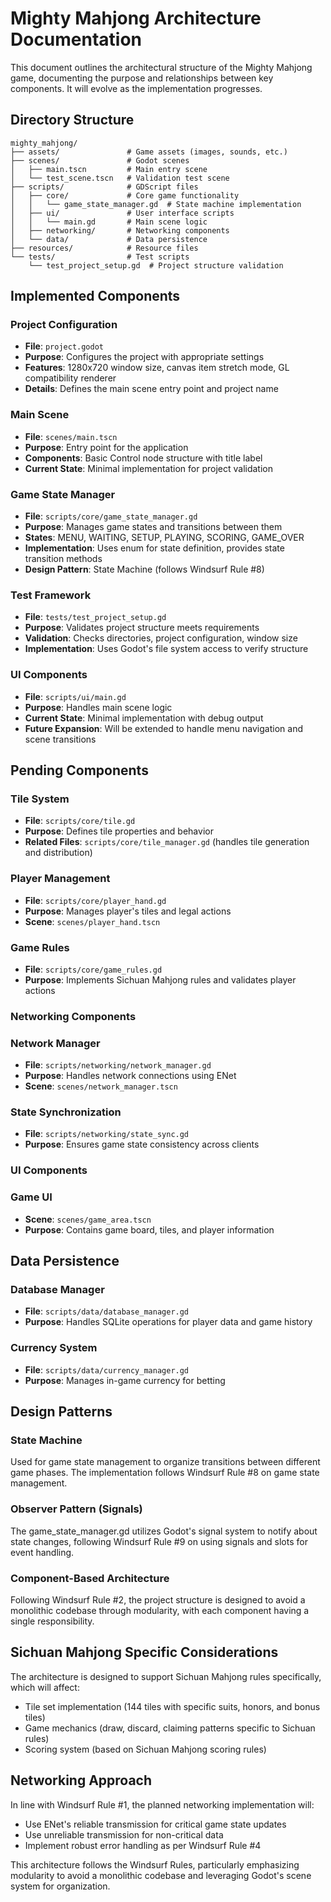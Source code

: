 # Mighty Mahjong Architecture Documentation

This document outlines the architectural structure of the Mighty Mahjong game, documenting the purpose and relationships between key components. It will evolve as the implementation progresses.

## Directory Structure

```
mighty_mahjong/
├── assets/               # Game assets (images, sounds, etc.)
├── scenes/               # Godot scenes
│   ├── main.tscn         # Main entry scene
│   └── test_scene.tscn   # Validation test scene
├── scripts/              # GDScript files
│   ├── core/             # Core game functionality
│   │   └── game_state_manager.gd  # State machine implementation
│   ├── ui/               # User interface scripts
│   │   └── main.gd       # Main scene logic
│   ├── networking/       # Networking components
│   └── data/             # Data persistence
├── resources/            # Resource files
└── tests/                # Test scripts
    └── test_project_setup.gd  # Project structure validation
```

## Implemented Components

### Project Configuration
- **File**: `project.godot`
- **Purpose**: Configures the project with appropriate settings
- **Features**: 1280x720 window size, canvas item stretch mode, GL compatibility renderer
- **Details**: Defines the main scene entry point and project name

### Main Scene
- **File**: `scenes/main.tscn`
- **Purpose**: Entry point for the application
- **Components**: Basic Control node structure with title label
- **Current State**: Minimal implementation for project validation

### Game State Manager
- **File**: `scripts/core/game_state_manager.gd`
- **Purpose**: Manages game states and transitions between them
- **States**: MENU, WAITING, SETUP, PLAYING, SCORING, GAME_OVER
- **Implementation**: Uses enum for state definition, provides state transition methods
- **Design Pattern**: State Machine (follows Windsurf Rule #8)

### Test Framework
- **File**: `tests/test_project_setup.gd` 
- **Purpose**: Validates project structure meets requirements
- **Validation**: Checks directories, project configuration, window size
- **Implementation**: Uses Godot's file system access to verify structure

### UI Components
- **File**: `scripts/ui/main.gd`
- **Purpose**: Handles main scene logic
- **Current State**: Minimal implementation with debug output
- **Future Expansion**: Will be extended to handle menu navigation and scene transitions

## Pending Components

### Tile System
- **File**: `scripts/core/tile.gd`
- **Purpose**: Defines tile properties and behavior
- **Related Files**: `scripts/core/tile_manager.gd` (handles tile generation and distribution)

### Player Management
- **File**: `scripts/core/player_hand.gd`
- **Purpose**: Manages player's tiles and legal actions
- **Scene**: `scenes/player_hand.tscn`

### Game Rules
- **File**: `scripts/core/game_rules.gd`
- **Purpose**: Implements Sichuan Mahjong rules and validates player actions

### Networking Components

### Network Manager
- **File**: `scripts/networking/network_manager.gd`
- **Purpose**: Handles network connections using ENet
- **Scene**: `scenes/network_manager.tscn`

### State Synchronization
- **File**: `scripts/networking/state_sync.gd`
- **Purpose**: Ensures game state consistency across clients

### UI Components

### Game UI
- **Scene**: `scenes/game_area.tscn`
- **Purpose**: Contains game board, tiles, and player information

## Data Persistence

### Database Manager
- **File**: `scripts/data/database_manager.gd`
- **Purpose**: Handles SQLite operations for player data and game history

### Currency System
- **File**: `scripts/data/currency_manager.gd`
- **Purpose**: Manages in-game currency for betting

## Design Patterns

### State Machine
Used for game state management to organize transitions between different game phases. The implementation follows Windsurf Rule #8 on game state management.

### Observer Pattern (Signals)
The game_state_manager.gd utilizes Godot's signal system to notify about state changes, following Windsurf Rule #9 on using signals and slots for event handling.

### Component-Based Architecture
Following Windsurf Rule #2, the project structure is designed to avoid a monolithic codebase through modularity, with each component having a single responsibility.

## Sichuan Mahjong Specific Considerations

The architecture is designed to support Sichuan Mahjong rules specifically, which will affect:
- Tile set implementation (144 tiles with specific suits, honors, and bonus tiles)
- Game mechanics (draw, discard, claiming patterns specific to Sichuan rules)
- Scoring system (based on Sichuan Mahjong scoring rules)

## Networking Approach

In line with Windsurf Rule #1, the planned networking implementation will:
- Use ENet's reliable transmission for critical game state updates
- Use unreliable transmission for non-critical data
- Implement robust error handling as per Windsurf Rule #4

This architecture follows the Windsurf Rules, particularly emphasizing modularity to avoid a monolithic codebase and leveraging Godot's scene system for organization.